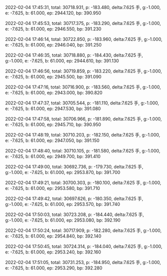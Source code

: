 2022-02-04 17:45:31, total: 30718.931, p: -183.480, delta:7.625 手, g:-1.000, e: -7.625, b: 61.000, ep: 2944.120, bp: 390.950

2022-02-04 17:45:53, total: 30717.375, p: -183.290, delta:7.625 手, g:-1.000, e: -7.625, b: 61.000, ep: 2946.550, bp: 391.230

2022-02-04 17:46:14, total: 30722.850, p: -183.960, delta:7.625 手, g:-1.000, e: -7.625, b: 61.000, ep: 2946.040, bp: 391.250

2022-02-04 17:46:35, total: 30718.880, p: -184.430, delta:7.625 手, g:-1.000, e: -7.625, b: 61.000, ep: 2944.610, bp: 391.130

2022-02-04 17:46:56, total: 30719.859, p: -183.220, delta:7.625 手, g:-1.000, e: -7.625, b: 61.000, ep: 2945.500, bp: 391.090

2022-02-04 17:47:16, total: 30716.900, p: -183.560, delta:7.625 手, g:-1.000, e: -7.625, b: 61.000, ep: 2943.000, bp: 390.820

2022-02-04 17:47:37, total: 30705.544, p: -181.110, delta:7.625 手, g:-1.000, e: -7.625, b: 61.000, ep: 2947.530, bp: 391.080

2022-02-04 17:47:58, total: 30706.966, p: -181.890, delta:7.625 手, g:-1.000, e: -7.625, b: 61.000, ep: 2945.710, bp: 390.950

2022-02-04 17:48:19, total: 30710.203, p: -182.150, delta:7.625 手, g:-1.000, e: -7.625, b: 61.000, ep: 2947.050, bp: 391.150

2022-02-04 17:48:40, total: 30710.105, p: -181.580, delta:7.625 手, g:-1.000, e: -7.625, b: 61.000, ep: 2949.700, bp: 391.410

2022-02-04 17:49:00, total: 30692.736, p: -179.730, delta:7.625 手, g:-1.000, e: -7.625, b: 61.000, ep: 2953.870, bp: 391.700

2022-02-04 17:49:21, total: 30700.303, p: -180.100, delta:7.625 手, g:-1.000, e: -7.625, b: 61.000, ep: 2953.580, bp: 391.710

2022-02-04 17:49:42, total: 30697.626, p: -180.350, delta:7.625 手, g:-1.000, e: -7.625, b: 61.000, ep: 2953.570, bp: 391.740

2022-02-04 17:50:03, total: 30723.208, p: -184.440, delta:7.625 手, g:-1.000, e: -7.625, b: 61.000, ep: 2953.080, bp: 392.190

2022-02-04 17:50:24, total: 30717.909, p: -182.280, delta:7.625 手, g:-1.000, e: -7.625, b: 61.000, ep: 2954.840, bp: 392.140

2022-02-04 17:50:45, total: 30724.314, p: -184.040, delta:7.625 手, g:-1.000, e: -7.625, b: 61.000, ep: 2953.240, bp: 392.160

2022-02-04 17:51:05, total: 30731.253, p: -184.950, delta:7.625 手, g:-1.000, e: -7.625, b: 61.000, ep: 2953.290, bp: 392.280
